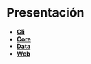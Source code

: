 # **Presentación**

- [**Cli**](2_implantacion/2.3.1_cli.md)
- [**Core**](2_implantacion/2.3.2_core.md)
- [**Data**](2_implantacion/2.3.3_data.md)
- [**Web**](2_implantacion/2.3.4_web.md)
